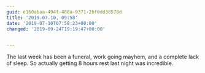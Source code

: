 ```yaml
---
guid: e160abaa-494f-488a-9371-2bf0dd38578d
title: '2019.07.10, 09:58'
date: '2019-07-10T07:58:23+00:00'
changed: '2019-09-24T19:19:47+00:00'


---
```


The last week has been a funeral, work going mayhem, and a complete lack of sleep. So actually getting 8 hours rest last night was incredible. 
